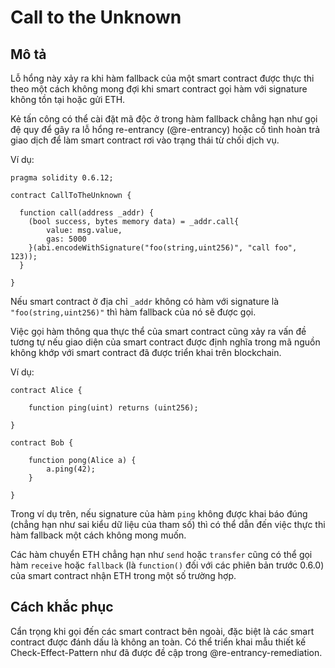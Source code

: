 # Call to the Unknown

## Mô tả

Lỗ hổng này xảy ra khi hàm fallback của một smart contract được thực thi theo một cách không mong đợi khi smart contract gọi hàm với signature không tồn tại hoặc gửi ETH.

Kẻ tấn công có thể cài đặt mã độc ở trong hàm fallback chẳng hạn như gọi đệ quy để gây ra lỗ hổng re-entrancy (@re-entrancy) hoặc cố tình hoàn trả giao dịch để làm smart contract rơi vào trạng thái từ chối dịch vụ.

Ví dụ:

```sol
pragma solidity 0.6.12;

contract CallToTheUnknown {

  function call(address _addr) {
    (bool success, bytes memory data) = _addr.call{
    	value: msg.value,
    	gas: 5000
    }(abi.encodeWithSignature("foo(string,uint256)", "call foo", 123));
  }
  
}
```

Nếu smart contract ở địa chỉ `_addr` không có hàm với signature là `"foo(string,uint256)"` thì hàm fallback của nó sẽ được gọi. 

Việc gọi hàm thông qua thực thể của smart contract cũng xảy ra vấn đề tương tự nếu giao diện của smart contract được định nghĩa trong mã nguồn không khớp với smart contract đã được triển khai trên blockchain.

Ví dụ:

```sol
contract Alice {
  
    function ping(uint) returns (uint256);
    
}

contract Bob {
  
    function pong(Alice a) {
        a.ping(42);
    }
    
}
```

Trong ví dụ trên, nếu signature của hàm `ping` không được khai báo đúng (chẳng hạn như sai kiểu dữ liệu của tham số) thì có thể dẫn đến việc thực thi hàm fallback một cách không mong muốn.

Các hàm chuyển ETH chẳng hạn như `send` hoặc `transfer` cũng có thể gọi hàm `receive` hoặc `fallback` (là `function()` đối với các phiên bản trước 0.6.0) của smart contract nhận ETH trong một số trường hợp.

## Cách khắc phục <call-to-the-unknown-remediation>

Cẩn trọng khi gọi đến các smart contract bên ngoài, đặc biệt là các smart contract được đánh dấu là không an toàn. Có thể triển khai mẫu thiết kế Check-Effect-Pattern như đã được đề cập trong @re-entrancy-remediation.

